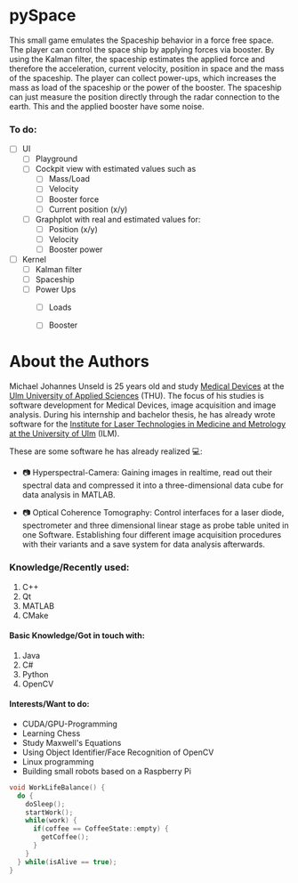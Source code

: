 pySpace
=================

This small game emulates the Spaceship behavior in a force free space. The player can control the space ship by applying forces via booster. By using the Kalman filter, the spaceship estimates the applied force and therefore the acceleration, current velocity, position in space and the mass of the spaceship. The player can collect power-ups, which increases the mass as load of the spaceship or the power of the booster. The spaceship can just measure the position directly through the radar connection to the earth. This and the applied booster have some noise.

### To do:

- [ ] UI
  - [ ] Playground
  - [ ] Cockpit view with estimated values such as
    - [ ] Mass/Load
    - [ ] Velocity
    - [ ] Booster force
    - [ ] Current position (x/y)
  - [ ] Graphplot with real and estimated values for:
    - [ ] Position (x/y)
    - [ ] Velocity
    - [ ] Booster power
- [ ] Kernel
  - [ ] Kalman filter
  - [ ] Spaceship
  - [ ] Power Ups
    - [ ] Loads
    - [ ] Booster


About the Authors
=================

Michael Johannes Unseld is 25 years old and study [Medical Devices](https://studium.hs-ulm.de/de/Seiten/Studiengang_MT.aspx)  at the [Ulm University of Applied Sciences](https://studium.hs-ulm.de/en) (THU). The focus of his studies is software development for Medical Devices, image acquisition and image analysis. During his internship and bachelor thesis, he has already wrote software for the [Institute for Laser Technologies in Medicine and Metrology at the University of Ulm](https://www.ilm-ulm.de/en/index.html) (ILM).

These are some software he has already realized :computer::

* :camera: Hyperspectral-Camera: Gaining images in realtime, read out their spectral data and compressed it into a three-dimensional data cube for data analysis in MATLAB.

* :camera: Optical Coherence Tomography: Control interfaces for a laser diode, spectrometer and three dimensional linear stage as probe table united in one Software. Establishing four different image acquisition procedures with their variants and a save system for data analysis afterwards.

### Knowledge/Recently used:

1. C++
2. Qt
3. MATLAB
4. CMake

#### Basic Knowledge/Got in touch with:

1. Java
2. C#
3. Python
4. OpenCV

#### Interests/Want to do:

* CUDA/GPU-Programming
* Learning Chess
* Study Maxwell's Equations
* Using Object Identifier/Face Recognition of OpenCV
* Linux programming
* Building small robots based on a Raspberry Pi

``` C++
void WorkLifeBalance() {
  do {
    doSleep();
    startWork();
    while(work) {
      if(coffee == CoffeeState::empty) {
        getCoffee();
      }
    }
  } while(isAlive == true);
}
```
